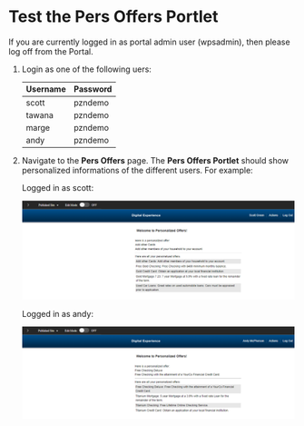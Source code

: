 # Test the Pers Offers Portlet

If you are currently logged in as portal admin user (wpsadmin), then please log off from the Portal.

1. Login as one of the following uers:

    |Username|Password
    |--------|--------
    |scott|pzndemo
    |tawana|pzndemo
    |marge|pzndemo
    |andy|pzndemo

2. Navigate to the **Pers Offers** page. The **Pers Offers Portlet** should show personalized informations of the different users. For example:

    Logged in as scott:  

    ![Logged in as scott](./images/Pers_offers_portlet_scott_info.png)

    Logged in as andy:

    ![Logged in as scott](./images/Pers_offers_portlet_andy_info.png)

